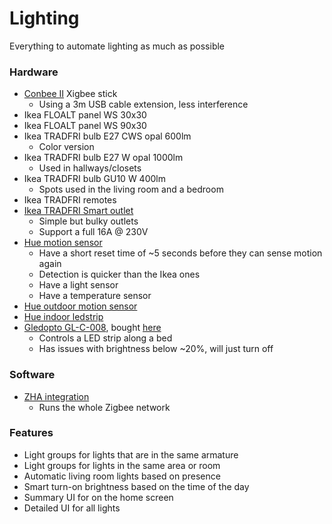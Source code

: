 # Lighting

Everything to automate lighting as much as possible

### Hardware
- [Conbee II](https://www.phoscon.de/en/conbee2) Xigbee stick
  - Using a 3m USB cable extension, less interference
- Ikea FLOALT panel WS 30x30
- Ikea FLOALT panel WS 90x30
- Ikea TRADFRI bulb E27 CWS opal 600lm
  - Color version
- Ikea TRADFRI bulb E27 W opal 1000lm
  - Used in hallways/closets
- Ikea TRADFRI bulb GU10 W 400lm
  - Spots used in the living room and a bedroom
- Ikea TRADFRI remotes
- [Ikea TRADFRI Smart outlet](https://www.ikea.com/nl/en/p/tradfri-wireless-control-outlet-smart-90356166/)
  - Simple but bulky outlets
  - Support a full 16A @ 230V
- [Hue motion sensor](https://www.philips-hue.com/nl-be/p/hue-bewegingssensor/8719514342125)
  - Have a short reset time of ~5 seconds before they can sense motion again
  - Detection is quicker than the Ikea ones
  - Have a light sensor
  - Have a temperature sensor
- [Hue outdoor motion sensor](https://www.philips-hue.com/en-us/p/hue-outdoor-sensor/046677541736)
- [Hue indoor ledstrip](https://zigbee.blakadder.com/Philips_LST002.html)
- [Gledopto GL-C-008](https://www.gledopto.com/h-col-324.html), bought [here](https://www.ledstripkoning.nl/speciale-leds/zigbee-philips-hue-controller/losse-zigbee-controllers/losse-zigbee-controller-voor-rgbww-led-strips-te-bedienen-met-philips-hue/)
  - Controls a LED strip along a bed
  - Has issues with brightness below ~20%, will just turn off


### Software
- [ZHA integration](https://www.home-assistant.io/integrations/zha)
  - Runs the whole Zigbee network

### Features
- Light groups for lights that are in the same armature
- Light groups for lights in the same area or room
- Automatic living room lights based on presence
- Smart turn-on brightness based on the time of the day
- Summary UI for on the home screen
- Detailed UI for all lights
